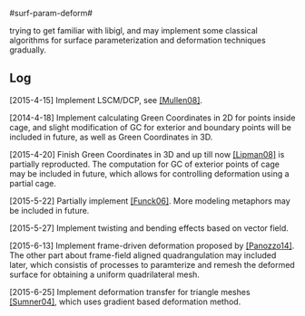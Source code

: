 #surf-param-deform#

trying to get familiar with libigl, and may implement some classical algorithms for surface parameterization and deformation techniques gradually.

## Log ##

[2015-4-15] Implement LSCM/DCP, see [[Mullen08]](https://hal.inria.fr/inria-00334477/document).

[2014-4-18] Implement calculating Green Coordinates in 2D for points inside cage, and slight modification of GC for exterior and boundary points will be included in future, as well as Green Coordinates in 3D. 

[2015-4-20] Finish Green Coordinates in 3D and up till now [[Lipman08]](http://citeseerx.ist.psu.edu/viewdoc/download?doi=10.1.1.150.2116&rep=rep1&type=pdf) is partially reproducted. The computation for GC  of exterior points of cage may be  included in future, which allows for controlling deformation using a partial cage.

[2015-5-22] Partially implement [[Funck06]](https://isgwww.cs.uni-magdeburg.de/visual/files/publications/Archive/Funck_2006_SIGGRAPH.pdf). More modeling metaphors may be included in future.

[2015-5-27] Implement twisting and bending effects based on vector field.

[2015-6-13] Implement frame-driven deformation proposed by [[Panozzo14]](http://igl.ethz.ch/projects/frame-fields/frame-fields.pdf). The other part about frame-field aligned quadrangulation may included later, which consistis of processes to paramterize and remesh the deformed surface for obtaining a uniform quadrilateral mesh. 

[2015-6-25] Implement deformation transfer for triangle meshes [[Sumner04]](http://people.csail.mit.edu/sumner/research/deftransfer/Sumner2004DTF.pdf), which uses gradient based deformation method.